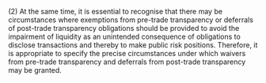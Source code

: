 (2) At the same time, it is essential to recognise that there may be circumstances where exemptions from pre-trade transparency or deferrals of post-trade transparency obligations should be provided to avoid the impairment of liquidity as an unintended consequence of obligations to disclose transactions and thereby to make public risk positions. Therefore, it is appropriate to specify the precise circumstances under which waivers from pre-trade transparency and deferrals from post-trade transparency may be granted.